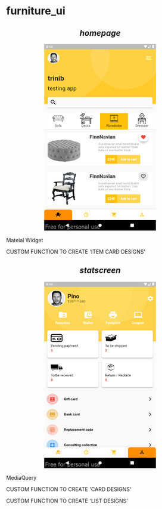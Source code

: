 # furniture_ui

<h2 align="center"><b><i>homepage</b></i></h2>
<p align="center"><a href="https://github.com/trinib/furniture_ui/blob/main/lib/home_page.dart"><img src="https://github.com/trinib/furniture_ui/blob/main/homepage.png" width=300 height=500></a>

Mateial Widget

CUSTOM FUNCTION TO CREATE 'ITEM CARD DESIGNS'
 
<h2 align="center"><b><i>statscreen</b></i></h2>
<p align="center"><a href="https://github.com/trinib/furniture_ui/blob/main/lib/stat_screen.dart"><img src="https://github.com/trinib/furniture_ui/blob/main/statscreen.png" width=300 height=500></a>
 
MediaQuery

CUSTOM FUNCTION TO CREATE 'CARD DESIGNS'

CUSTOM FUNCTION TO CREATE 'LIST DESIGNS'
